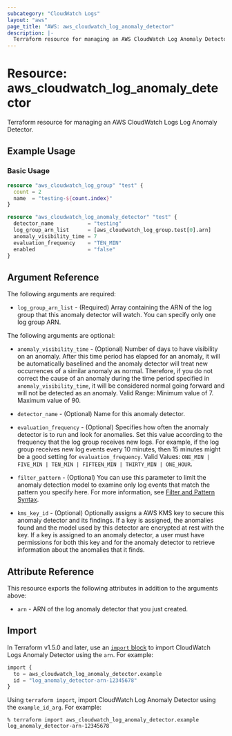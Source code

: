 ```yaml
---
subcategory: "CloudWatch Logs"
layout: "aws"
page_title: "AWS: aws_cloudwatch_log_anomaly_detector"
description: |-
  Terraform resource for managing an AWS CloudWatch Log Anomaly Detector.
---
```


# Resource: aws_cloudwatch_log_anomaly_detector

Terraform resource for managing an AWS CloudWatch Logs Log Anomaly Detector.

## Example Usage

### Basic Usage

```terraform
resource "aws_cloudwatch_log_group" "test" {
  count = 2
  name  = "testing-${count.index}"
}

resource "aws_cloudwatch_log_anomaly_detector" "test" {
  detector_name           = "testing"
  log_group_arn_list      = [aws_cloudwatch_log_group.test[0].arn]
  anomaly_visibility_time = 7
  evaluation_frequency    = "TEN_MIN"
  enabled                 = "false"
}
```

## Argument Reference

The following arguments are required:

* `log_group_arn_list` - (Required) Array containing the ARN of the log group that this anomaly detector will watch. You can specify only one log group ARN.

The following arguments are optional:

* `anomaly_visibility_time` - (Optional) Number of days to have visibility on an anomaly. After this time period has elapsed for an anomaly, it will be automatically baselined and the anomaly detector will treat new occurrences of a similar anomaly as normal. Therefore, if you do not correct the cause of an anomaly during the time period specified in `anomaly_visibility_time`, it will be considered normal going forward and will not be detected as an anomaly. Valid Range: Minimum value of 7. Maximum value of 90.

* `detector_name` - (Optional) Name for this anomaly detector.

* `evaluation_frequency` - (Optional) Specifies how often the anomaly detector is to run and look for anomalies. Set this value according to the frequency that the log group receives new logs. For example, if the log group receives new log events every 10 minutes, then 15 minutes might be a good setting for `evaluation_frequency`. Valid Values: `ONE_MIN | FIVE_MIN | TEN_MIN | FIFTEEN_MIN | THIRTY_MIN | ONE_HOUR`.

* `filter_pattern` - (Optional) You can use this parameter to limit the anomaly detection model to examine only log events that match the pattern you specify here. For more information, see [Filter and Pattern Syntax](https://docs.aws.amazon.com/AmazonCloudWatch/latest/logs/FilterAndPatternSyntax.html).

* `kms_key_id` - (Optional) Optionally assigns a AWS KMS key to secure this anomaly detector and its findings. If a key is assigned, the anomalies found and the model used by this detector are encrypted at rest with the key. If a key is assigned to an anomaly detector, a user must have permissions for both this key and for the anomaly detector to retrieve information about the anomalies that it finds.

## Attribute Reference

This resource exports the following attributes in addition to the arguments above:

* `arn` -  ARN of the log anomaly detector that you just created.

## Import

In Terraform v1.5.0 and later, use an [`import` block](https://developer.hashicorp.com/terraform/language/import) to import CloudWatch Logs Anomaly Detector using the `arn`. For example:

```terraform
import {
  to = aws_cloudwatch_log_anomaly_detector.example
  id = "log_anomaly_detector-arn-12345678"
}
```

Using `terraform import`, import CloudWatch Log Anomaly Detector using the `example_id_arg`. For example:

```console
% terraform import aws_cloudwatch_log_anomaly_detector.example log_anomaly_detector-arn-12345678
```
